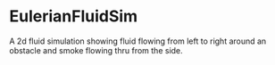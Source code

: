 # EulerianFluidSim
A 2d fluid simulation showing fluid flowing from left to right around an obstacle and smoke flowing thru from the side.
